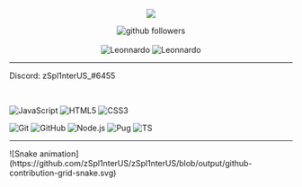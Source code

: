 <p align="center">
    <img src="https://discord.c99.nl/widget/theme-4/600804786492932101.png" />
</p>

<p align="center">
    <img src="https://img.shields.io/github/followers/zSpl1nterUS?label=Follow&style=social" alt="github followers" /><br>
    <br>
    <img src="https://github-readme-stats.vercel.app/api?username=zSpl1nterUS&show_icons=true&theme=dark" alt="Leonnardo" />
    <img src="https://github-readme-stats.vercel.app/api/top-langs/?username=zSpl1nterUS&theme=dark" alt="Leonnardo" />
   
</p>
<hr>

Discord: zSpl1nterUS_#6455

<br>

![JavaScript](https://img.shields.io/badge/-JavaScript-000000?style=for-the-badge&logo=javascript)
![HTML5](https://img.shields.io/badge/-HTML5-000000?style=for-the-badge&logo=HTML5)
![CSS3](https://img.shields.io/badge/-CSS3-000000?style=for-the-badge&logo=CSS3&logoColor=3799d6)

![Git](https://img.shields.io/badge/-Git-000000?style=for-the-badge&logo=git&logoColor=F05032)
![GitHub](https://img.shields.io/badge/-GitHub-000000?style=for-the-badge&logo=github&logoColor=fff)
![Node.js](https://img.shields.io/badge/-Node.js-000000?style=for-the-badge&logo=node.js&logoColor=339933)
![Pug](https://img.shields.io/badge/-Pug-000000?style=for-the-badge&logo=pug&logoColor=f74b00)
![TS](https://img.shields.io/badge/-ts-000000?style=for-the-badge&logo=typescript&logoColor=00acd7)

<hr>
![Snake animation](https://github.com/zSpl1nterUS/zSpl1nterUS/blob/output/github-contribution-grid-snake.svg)
